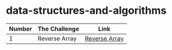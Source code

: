 # data-structures-and-algorithms



| Number      | The Challenge  |  Link         |
| -------     |    ------      |  --------     |
|         1   | Reverse Array  | [Reverse Array](https://github.com/Yousef-Abu-Qatrieh/data-structures-and-algorithms/tree/array-reverse) |
